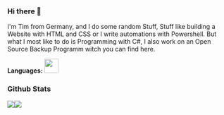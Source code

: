 ### Hi there 👋

I'm Tim from Germany, and I do some random Stuff, Stuff like building a Website with HTML and CSS or I write automations with Powershell. But what I most like to do is Programming with C#, I also work on an Open Source Backup Programm witch you can find here.

**Languages:**
<img height="32" width="32" src="https://cdn.jsdelivr.net/npm/simple-icons@v7/icons/csharp.svg" />


### Github Stats
<img src="https://github-readme-stats.vercel.app/api?username=SexyJackXy&show_icons=true"/><img src="https://github-readme-stats.vercel.app/api/top-langs?username=SexyJackXy&layout=compact"/>

